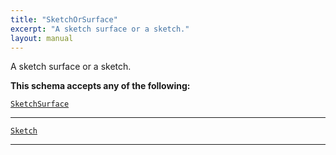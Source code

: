 ```yaml
---
title: "SketchOrSurface"
excerpt: "A sketch surface or a sketch."
layout: manual
---
```


A sketch surface or a sketch.




**This schema accepts any of the following:**


[`SketchSurface`](/docs/kcl/types/SketchSurface)








----

[`Sketch`](/docs/kcl/types/Sketch)








----





